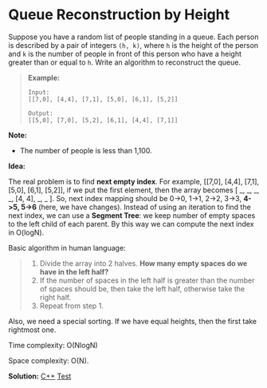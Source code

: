 # Queue Reconstruction by Height

Suppose you have a random list of people standing in a queue. Each person is described by a pair of integers `(h, k)`, where `h` is the height of the person and `k` is the number of people in front of this person who have a height greater than or equal to `h`. Write an algorithm to reconstruct the queue.

> **Example:**
>
> ```
> Input:
> [[7,0], [4,4], [7,1], [5,0], [6,1], [5,2]]
> 
> Output:
> [[5,0], [7,0], [5,2], [6,1], [4,4], [7,1]]
> ```

**Note:**

* The number of people is less than 1,100.



**Idea:** 

The real problem is to find **next empty index**. For example, [[7,0], [4,4], [7,1], [5,0], [6,1], [5,2]], if we put the first element, then the array becomes [ _, _, _, _, [4, 4], _, _ ]. So, next index mapping should be 0->0, 1->1, 2->2, 3->3, **4->5, 5->6** (here, we have changes). Instead of using an iteration to find the next index, we can use a **Segment Tree**: we keep number of empty spaces to the left child of each parent. By this way we can compute the next index in O(logN).



Basic algorithm in human language:

> 1. Divide the array into 2 halves. **How many empty spaces do we have in the left half?**
> 2. If the number of spaces in the left half is greater than the number of spaces should be, then take the left half, otherwise take the right half.
> 3. Repeat from step 1.



Also, we need a special sorting. If we have equal heights, then the first take rightmost one.



Time complexity: O(NlogN)

Space complexity: O(N).



**Solution:** [C++](./solution.h)	[Test](./Test.cpp)